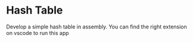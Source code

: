 # Hash Table
Develop a simple hash table in assembly.
You can find the right extension on vscode to run this app
